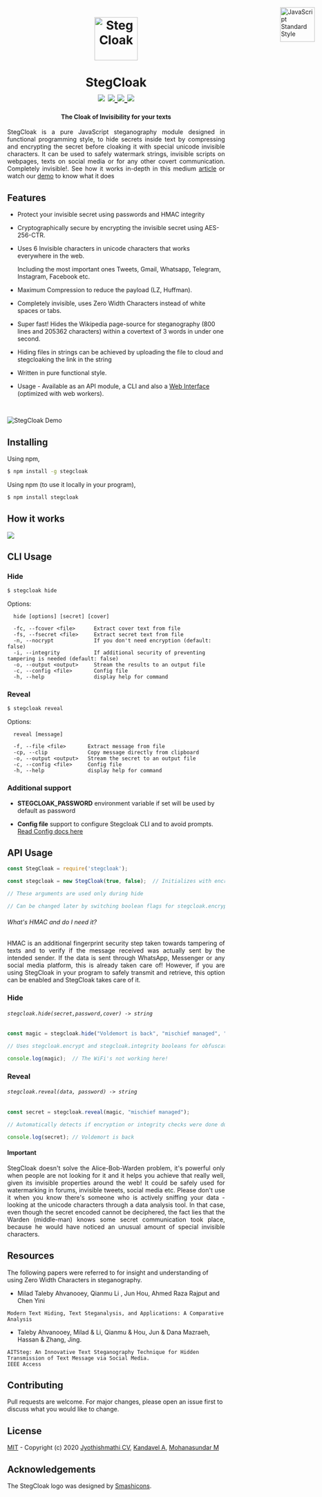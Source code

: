 <h1 align="center">
  <br>
  <img src="assets/stegCloakIcon.svg" alt="StegCloak" width="100">
  <br>
  <br>
  <span>StegCloak</span>
  <br>
  <img src="https://img.shields.io/npm/l/stegcloak?style=plastic" />
  <a href="https://www.npmjs.com/package/stegcloak"> <img src="https://img.shields.io/npm/v/stegcloak?style=plastic" /> </a>
   <a href="https://github.com/sbilly/awesome-security">
  <img src="https://camo.githubusercontent.com/974d19bae442ae2c1657753f39651ade6bef3411/68747470733a2f2f617765736f6d652e72652f6d656e74696f6e65642d62616467652e737667" />
  </a>
  <img src="https://img.shields.io/badge/code_style-standard-brightgreen.svg" />
  <br>
</h1>
<h4 align="center">The Cloak of Invisibility for your texts</h4>

<p align="justify">
StegCloak is a pure JavaScript steganography module designed in functional programming style, to hide secrets inside text by compressing and encrypting the secret before cloaking it with special unicode invisible characters. It can be used to safely watermark strings, invisible scripts on webpages, texts on social media or for any other covert communication. Completely invisible!. See how it works in-depth in this medium <a href="https://blog.bitsrc.io/how-to-hide-secrets-in-strings-modern-text-hiding-in-javascript-613a9faa5787">article</a> or watch our <a href="https://www.youtube.com/watch?v=RBDqZwcGvQk">demo</a> to know what it does
<p>

<a href="https://standardjs.com" style="position: absolute; top: 100px; right: 20px; padding: 0 0 20px 20px;"><img src="https://cdn.rawgit.com/feross/standard/master/sticker.svg" alt="JavaScript Standard Style" width="80" align="right"></a>

## Features
- Protect your invisible secret using passwords and HMAC integrity
- Cryptographically secure by encrypting the invisible secret using AES-256-CTR.
- Uses 6 Invisible characters in unicode characters that works everywhere in the web.

  Including the most important ones Tweets, Gmail, Whatsapp, Telegram, Instagram, Facebook etc. 

- Maximum Compression to reduce the payload (LZ, Huffman).
- Completely invisible, uses Zero Width Characters instead of white spaces or tabs.
- Super fast! Hides the Wikipedia page-source for steganography (800 lines and 205362 characters) within a covertext of 3 words in under one second.
- Hiding files in strings can be achieved by uploading the file to cloud and stegcloaking the link in the string
- Written in pure functional style.
- Usage - Available as an API module, a CLI and also a <a href='https://stegcloak.surge.sh'>Web Interface</a> (optimized with web workers). 

<br>

![StegCloak Demo](assets/stegcloak.gif)


## Installing

Using npm,

```bash
$ npm install -g stegcloak
```
Using npm (to use it locally in your program),

```bash
$ npm install stegcloak
```

## How it works

<img src='assets/FlowDiagram.PNG'>

## CLI Usage

### Hide

```bash
$ stegcloak hide
```
Options:

```
  hide [options] [secret] [cover]

  -fc, --fcover <file>      Extract cover text from file
  -fs, --fsecret <file>     Extract secret text from file
  -n, --nocrypt             If you don't need encryption (default: false)
  -i, --integrity           If additional security of preventing tampering is needed (default: false)
  -o, --output <output>     Stream the results to an output file
  -c, --config <file>       Config file
  -h, --help                display help for command

```

### Reveal

```bash
$ stegcloak reveal       
```
Options:

```
  reveal [message]

  -f, --file <file>       Extract message from file
  -cp, --clip             Copy message directly from clipboard
  -o, --output <output>   Stream the secret to an output file
  -c, --config <file>     Config file
  -h, --help              display help for command
```
### Additional support

- **STEGCLOAK_PASSWORD** environment variable if set will be used by default as password

- **Config file** support to configure Stegcloak CLI and to avoid prompts. <a href='https://github.com/KuroLabs/stegcloak/wiki/Stegcloak---configuration-file'> Read Config docs here</a>

## API Usage

```javascript
const StegCloak = require('stegcloak');

const stegcloak = new StegCloak(true, false);  // Initializes with encryption true and hmac false for hiding

// These arguments are used only during hide

// Can be changed later by switching boolean flags for stegcloak.encrypt and stegcloak.integrity

```
###### What's HMAC and do I need it?

<p align='justify'>
HMAC is an additional fingerprint security step taken towards tampering of texts and to verify if the message received was actually sent by the intended sender. If the data is sent through WhatsApp, Messenger or any social media platform, this is already taken care of! However, if you are using StegCloak in your program to safely transmit and retrieve, this option can be enabled and StegCloak takes care of it.
</p>

### Hide

###### `stegcloak.hide(secret,password,cover) -> string`

```javascript
const magic = stegcloak.hide("Voldemort is back", "mischief managed", "The WiFi's not working here!");

// Uses stegcloak.encrypt and stegcloak.integrity booleans for obfuscation

console.log(magic);  // The WiFi's not working here!

```

### Reveal

###### `stegcloak.reveal(data, password) -> string`

```javascript
const secret = stegcloak.reveal(magic, "mischief managed");

// Automatically detects if encryption or integrity checks were done during hide and acts accordingly

console.log(secret); // Voldemort is back

```
#### Important
<p align='justify'>
StegCloak doesn't solve the Alice-Bob-Warden problem, it's powerful only when people are not looking for it and it helps you achieve that really well, given its invisible properties around the web! It could be safely used for watermarking in forums, invisible tweets, social media etc. Please don't use it when you know there's someone who is actively sniffing your data - looking at the unicode characters through a data analysis tool. In that case, even though the secret encoded cannot be deciphered, the fact lies that the Warden (middle-man) knows some secret communication took place, because he would have noticed an unusual amount of special invisible characters.
</p>

## Resources 

The following papers were referred to for insight and understanding of using Zero Width Characters in steganography. 

- Milad Taleby Ahvanooey, Qianmu Li , Jun Hou, Ahmed Raza Rajput and Chen Yini
```
Modern Text Hiding, Text Steganalysis, and Applications: A Comparative Analysis
```

- Taleby Ahvanooey, Milad & Li, Qianmu & Hou, Jun & Dana Mazraeh, Hassan & Zhang, Jing.
```
AITSteg: An Innovative Text Steganography Technique for Hidden Transmission of Text Message via Social Media.
IEEE Access
```

## Contributing

Pull requests are welcome. For major changes, please open an issue first to discuss what you would like to change.

## License

[MIT](https://github.com/KuroLabs/stegcloak/blob/master/LICENSE.md) - Copyright (c) 2020 [Jyothishmathi CV](https://github.com/JyothishmathiCV), [Kandavel A](https://github.com/AK5123), [Mohanasundar M](https://github.com/mohanpierce99)

## Acknowledgements
The StegCloak logo was designed by <a href="https://www.flaticon.com/authors/smashicons" title="Smashicons">Smashicons</a>.
